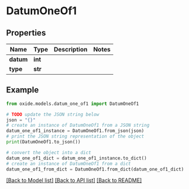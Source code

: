 # DatumOneOf1


## Properties

Name | Type | Description | Notes
------------ | ------------- | ------------- | -------------
**datum** | **int** |  | 
**type** | **str** |  | 

## Example

```python
from oxide.models.datum_one_of1 import DatumOneOf1

# TODO update the JSON string below
json = "{}"
# create an instance of DatumOneOf1 from a JSON string
datum_one_of1_instance = DatumOneOf1.from_json(json)
# print the JSON string representation of the object
print(DatumOneOf1.to_json())

# convert the object into a dict
datum_one_of1_dict = datum_one_of1_instance.to_dict()
# create an instance of DatumOneOf1 from a dict
datum_one_of1_from_dict = DatumOneOf1.from_dict(datum_one_of1_dict)
```
[[Back to Model list]](../README.md#documentation-for-models) [[Back to API list]](../README.md#documentation-for-api-endpoints) [[Back to README]](../README.md)


